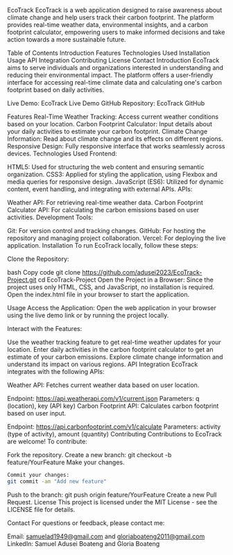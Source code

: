 EcoTrack
EcoTrack is a web application designed to raise awareness about climate change and help users track their carbon footprint. The platform provides real-time weather data, environmental insights, and a carbon footprint calculator, empowering users to make informed decisions and take action towards a more sustainable future.

Table of Contents
Introduction
Features
Technologies Used
Installation
Usage
API Integration
Contributing
License
Contact
Introduction
EcoTrack aims to serve individuals and organizations interested in understanding and reducing their environmental impact. The platform offers a user-friendly interface for accessing real-time climate data and calculating one's carbon footprint based on daily activities.

Live Demo: EcoTrack Live Demo
GitHub Repository: EcoTrack GitHub

Features
Real-Time Weather Tracking: Access current weather conditions based on your location.
Carbon Footprint Calculator: Input details about your daily activities to estimate your carbon footprint.
Climate Change Information: Read about climate change and its effects on different regions.
Responsive Design: Fully responsive interface that works seamlessly across devices.
Technologies Used
Frontend:

HTML5: Used for structuring the web content and ensuring semantic organization.
CSS3: Applied for styling the application, using Flexbox and media queries for responsive design.
JavaScript (ES6): Utilized for dynamic content, event handling, and integrating with external APIs.
APIs:

Weather API: For retrieving real-time weather data.
Carbon Footprint Calculator API: For calculating the carbon emissions based on user activities.
Development Tools:

Git: For version control and tracking changes.
GitHub: For hosting the repository and managing project collaboration.
Vercel: For deploying the live application.
Installation
To run EcoTrack locally, follow these steps:

Clone the Repository:

bash
Copy code
git clone https://github.com/adusei2023/EcoTrack-Project.git
cd EcoTrack-Project
Open the Project in a Browser: Since the project uses only HTML, CSS, and JavaScript, no installation is required. Open the index.html file in your browser to start the application.

Usage
Access the Application: Open the web application in your browser using the live demo link or by running the project locally.

Interact with the Features:

Use the weather tracking feature to get real-time weather updates for your location.
Enter daily activities in the carbon footprint calculator to get an estimate of your carbon emissions.
Explore climate change information and understand its impact on various regions.
API Integration
EcoTrack integrates with the following APIs:

Weather API: Fetches current weather data based on user location.

Endpoint: https://api.weatherapi.com/v1/current.json
Parameters: q (location), key (API key)
Carbon Footprint API: Calculates carbon footprint based on user input.

Endpoint: https://api.carbonfootprint.com/v1/calculate
Parameters: activity (type of activity), amount (quantity)
Contributing
Contributions to EcoTrack are welcome! To contribute:

Fork the repository.
Create a new branch: git checkout -b feature/YourFeature
Make your changes.
```bash
Commit your changes: 
git commit -am "Add new feature"
```
Push to the branch: git push origin feature/YourFeature
Create a new Pull Request.
License
This project is licensed under the MIT License - see the LICENSE file for details.

Contact
For questions or feedback, please contact me:

Email: samuelad1949@gmail.com and gloriaboateng2011@gmail.com
LinkedIn: Samuel Adusei Boateng and Gloria Boateng
